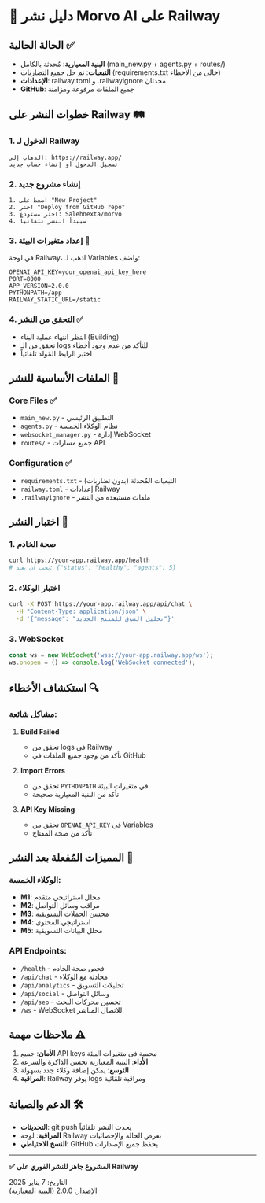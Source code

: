 # 🚀 دليل نشر Morvo AI على Railway

## الحالة الحالية ✅
- **البنية المعيارية**: مُحدثة بالكامل (main_new.py + agents.py + routes/)
- **التبعيات**: تم حل جميع التضاربات (requirements.txt خالي من الأخطاء)
- **الإعدادات**: railway.toml و .railwayignore محدثان
- **GitHub**: جميع الملفات مرفوعة ومزامنة

## خطوات النشر على Railway 🛤️

### 1. الدخول لـ Railway
```
الذهاب إلى: https://railway.app/
تسجيل الدخول أو إنشاء حساب جديد
```

### 2. إنشاء مشروع جديد
```
1. اضغط على "New Project"
2. اختر "Deploy from GitHub repo"
3. اختر مستودع: Salehnexta/morvo
4. سيبدأ النشر تلقائياً
```

### 3. إعداد متغيرات البيئة 🔐
في لوحة Railway، اذهب لـ Variables واضف:

```env
OPENAI_API_KEY=your_openai_api_key_here
PORT=8000
APP_VERSION=2.0.0
PYTHONPATH=/app
RAILWAY_STATIC_URL=/static
```

### 4. التحقق من النشر ✅
- انتظر انتهاء عملية البناء (Building)
- تحقق من الـ logs للتأكد من عدم وجود أخطاء
- اختبر الرابط المُولد تلقائياً

## الملفات الأساسية للنشر 📁

### Core Files ✅
- `main_new.py` - التطبيق الرئيسي
- `agents.py` - نظام الوكلاء الخمسة
- `websocket_manager.py` - إدارة WebSocket
- `routes/` - جميع مسارات API

### Configuration ✅
- `requirements.txt` - التبعيات المُحدثة (بدون تضاربات)
- `railway.toml` - إعدادات Railway
- `.railwayignore` - ملفات مستبعدة من النشر

## اختبار النشر 🧪

### 1. صحة الخادم
```bash
curl https://your-app.railway.app/health
# يجب أن يعيد: {"status": "healthy", "agents": 5}
```

### 2. اختبار الوكلاء
```bash
curl -X POST https://your-app.railway.app/api/chat \
  -H "Content-Type: application/json" \
  -d '{"message": "تحليل السوق للمنتج الجديد"}'
```

### 3. WebSocket
```javascript
const ws = new WebSocket('wss://your-app.railway.app/ws');
ws.onopen = () => console.log('WebSocket connected');
```

## استكشاف الأخطاء 🔍

### مشاكل شائعة:

1. **Build Failed**
   - تحقق من logs في Railway
   - تأكد من وجود جميع الملفات في GitHub

2. **Import Errors**
   - تحقق من `PYTHONPATH` في متغيرات البيئة
   - تأكد من البنية المعيارية صحيحة

3. **API Key Missing**
   - تحقق من `OPENAI_API_KEY` في Variables
   - تأكد من صحة المفتاح

## المميزات المُفعلة بعد النشر 🌟

### الوكلاء الخمسة:
- **M1**: محلل استراتيجي متقدم
- **M2**: مراقب وسائل التواصل
- **M3**: محسن الحملات التسويقية  
- **M4**: استراتيجي المحتوى
- **M5**: محلل البيانات التسويقية

### API Endpoints:
- `/health` - فحص صحة الخادم
- `/api/chat` - محادثة مع الوكلاء
- `/api/analytics` - تحليلات التسويق
- `/api/social` - وسائل التواصل
- `/api/seo` - تحسين محركات البحث
- `/ws` - WebSocket للاتصال المباشر

## ملاحظات مهمة ⚠️

1. **الأمان**: جميع API keys محمية في متغيرات البيئة
2. **الأداء**: البنية المعيارية تحسن الذاكرة والسرعة
3. **التوسع**: يمكن إضافة وكلاء جدد بسهولة
4. **المراقبة**: Railway يوفر logs ومراقبة تلقائية

## الدعم والصيانة 🛠️

- **التحديثات**: git push يحدث النشر تلقائياً
- **المراقبة**: لوحة Railway تعرض الحالة والإحصائيات
- **النسخ الاحتياطي**: GitHub يحفظ جميع الإصدارات

---

**✅ المشروع جاهز للنشر الفوري على Railway**

التاريخ: 7 يناير 2025  
الإصدار: 2.0.0 (البنية المعيارية)
